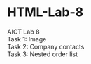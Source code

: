 # HTML-Lab-8
AICT Lab 8
<br>
Task 1: Image 
<br>
Task 2: Company contacts
<br>
Task 3: Nested order list
